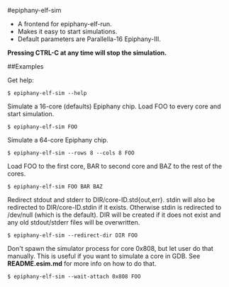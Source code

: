 #epiphany-elf-sim
- A frontend for epiphany-elf-run.
- Makes it easy to start simulations.
- Default parameters are Parallella-16 Epiphany-III.

**Pressing CTRL-C at any time will stop the simulation.**

##Examples

Get help:
```
$ epiphany-elf-sim --help
```


Simulate a 16-core (defaults) Epiphany chip. Load FOO to every core and start
simulation.
```
$ epiphany-elf-sim FOO
```


Simulate a 64-core Epiphany chip.
```
$ epiphany-elf-sim --rows 8 --cols 8 FOO
```


Load FOO to the first core, BAR to second core and BAZ to the rest of the
cores.
```
$ epiphany-elf-sim FOO BAR BAZ
```


Redirect stdout and stderr to DIR/core-ID.std{out,err}. stdin will also be
redirected to DIR/core-ID.stdin if it exists. Otherwise stdin is redirected to
/dev/null (which is the default). DIR will be created if it does not exist and
any old stdout/stderr files will be overwritten.
```
$ epiphany-elf-sim --redirect-dir DIR FOO
```


Don't spawn the simulator process for core 0x808, but let user do that
manually. This is useful if you want to simulate a core in GDB.
See **README.esim.md** for more info on how to do that.
```
$ epiphany-elf-sim --wait-attach 0x808 FOO
```

